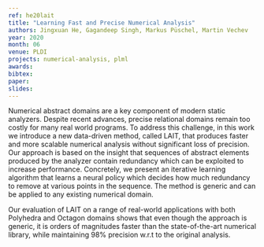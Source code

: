 ```yaml
---
ref: he20lait
title: "Learning Fast and Precise Numerical Analysis"
authors: Jingxuan He, Gagandeep Singh, Markus Püschel, Martin Vechev
year: 2020
month: 06
venue: PLDI
projects: numerical-analysis, plml
awards:
bibtex:
paper:
slides:
---
```


Numerical abstract domains are a key component of modern static analyzers. Despite recent advances, precise relational domains remain too costly for many real world programs. To address this challenge, in this work we introduce a new data-driven method, called LAIT, that produces faster and more scalable numerical analysis without significant loss of precision. Our approach is based on the insight that sequences of abstract elements produced by the analyzer contain redundancy which can be exploited to increase performance. Concretely, we present an iterative learning algorithm that learns a neural policy which decides how much redundancy to remove at various points in the sequence. The method is generic and can be applied to any existing numerical domain.

Our evaluation of LAIT on a range of real-world applications with both Polyhedra and Octagon domains shows that even though the approach is generic, it is orders of magnitudes faster than the state-of-the-art numerical library, while maintaining 98% precision w.r.t to the original analysis.
